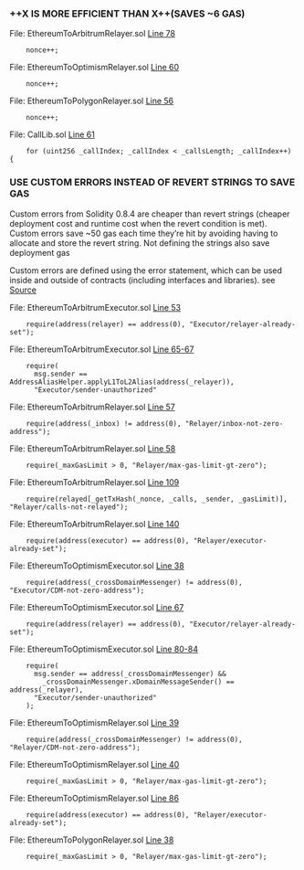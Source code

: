 ### ++X IS MORE EFFICIENT THAN X++(SAVES ~6 GAS)

File: EthereumToArbitrumRelayer.sol [Line 78](https://github.com/pooltogether/ERC5164/blob/5647bd84f2a6d1a37f41394874d567e45a97bf48/src/ethereum-arbitrum/EthereumToArbitrumRelayer.sol#L78)
```
    nonce++;
```
File: EthereumToOptimismRelayer.sol [Line 60](https://github.com/pooltogether/ERC5164/blob/5647bd84f2a6d1a37f41394874d567e45a97bf48/src/ethereum-optimism/EthereumToOptimismRelayer.sol#L60)
```
    nonce++;
```
File: EthereumToPolygonRelayer.sol [Line 56](https://github.com/pooltogether/ERC5164/blob/5647bd84f2a6d1a37f41394874d567e45a97bf48/src/ethereum-polygon/EthereumToPolygonRelayer.sol#L56)
```
    nonce++;
```
File: CallLib.sol [Line 61](https://github.com/pooltogether/ERC5164/blob/5647bd84f2a6d1a37f41394874d567e45a97bf48/src/libraries/CallLib.sol#L61)
```
    for (uint256 _callIndex; _callIndex < _callsLength; _callIndex++) {
```
### USE CUSTOM ERRORS INSTEAD OF REVERT STRINGS TO SAVE GAS
Custom errors from Solidity 0.8.4 are cheaper than revert strings (cheaper deployment cost and runtime cost when the revert condition is met).
Custom errors save ~50 gas each time they’re hit by avoiding having to allocate and store the revert string. Not defining the strings also save deployment gas

Custom errors are defined using the error statement, which can be used inside and outside of contracts (including interfaces and libraries).
see [Source](https://blog.soliditylang.org/2021/04/21/custom-errors/)

File: EthereumToArbitrumExecutor.sol [Line 53](https://github.com/pooltogether/ERC5164/blob/5647bd84f2a6d1a37f41394874d567e45a97bf48/src/ethereum-arbitrum/EthereumToArbitrumExecutor.sol#L53)
```
    require(address(relayer) == address(0), "Executor/relayer-already-set");
```
File: EthereumToArbitrumExecutor.sol [Line 65-67](https://github.com/pooltogether/ERC5164/blob/5647bd84f2a6d1a37f41394874d567e45a97bf48/src/ethereum-arbitrum/EthereumToArbitrumExecutor.sol#L65-L67)
```
    require(
      msg.sender == AddressAliasHelper.applyL1ToL2Alias(address(_relayer)),
      "Executor/sender-unauthorized"
```
File: EthereumToArbitrumRelayer.sol [Line 57](https://github.com/pooltogether/ERC5164/blob/5647bd84f2a6d1a37f41394874d567e45a97bf48/src/ethereum-arbitrum/EthereumToArbitrumRelayer.sol#L57)
```
    require(address(_inbox) != address(0), "Relayer/inbox-not-zero-address");
```
File: EthereumToArbitrumRelayer.sol [Line 58](https://github.com/pooltogether/ERC5164/blob/5647bd84f2a6d1a37f41394874d567e45a97bf48/src/ethereum-arbitrum/EthereumToArbitrumRelayer.sol#L58)
```
    require(_maxGasLimit > 0, "Relayer/max-gas-limit-gt-zero");
```
File: EthereumToArbitrumRelayer.sol [Line 109](https://github.com/pooltogether/ERC5164/blob/5647bd84f2a6d1a37f41394874d567e45a97bf48/src/ethereum-arbitrum/EthereumToArbitrumRelayer.sol#L109)
```
    require(relayed[_getTxHash(_nonce, _calls, _sender, _gasLimit)], "Relayer/calls-not-relayed");
```
File: EthereumToArbitrumRelayer.sol [Line 140](https://github.com/pooltogether/ERC5164/blob/5647bd84f2a6d1a37f41394874d567e45a97bf48/src/ethereum-arbitrum/EthereumToArbitrumRelayer.sol#L140)
```
    require(address(executor) == address(0), "Relayer/executor-already-set");
```
File: EthereumToOptimismExecutor.sol [Line 38](https://github.com/pooltogether/ERC5164/blob/5647bd84f2a6d1a37f41394874d567e45a97bf48/src/ethereum-optimism/EthereumToOptimismExecutor.sol#L38)
```
    require(address(_crossDomainMessenger) != address(0), "Executor/CDM-not-zero-address");
```
File: EthereumToOptimismExecutor.sol [Line 67](https://github.com/pooltogether/ERC5164/blob/5647bd84f2a6d1a37f41394874d567e45a97bf48/src/ethereum-optimism/EthereumToOptimismExecutor.sol#L67)
```
    require(address(relayer) == address(0), "Executor/relayer-already-set");
```
File: EthereumToOptimismExecutor.sol [Line 80-84](https://github.com/pooltogether/ERC5164/blob/5647bd84f2a6d1a37f41394874d567e45a97bf48/src/ethereum-optimism/EthereumToOptimismExecutor.sol#L80-L84)
```
    require(
      msg.sender == address(_crossDomainMessenger) &&
        _crossDomainMessenger.xDomainMessageSender() == address(_relayer),
      "Executor/sender-unauthorized"
    );
```
File: EthereumToOptimismRelayer.sol [Line 39](https://github.com/pooltogether/ERC5164/blob/5647bd84f2a6d1a37f41394874d567e45a97bf48/src/ethereum-optimism/EthereumToOptimismRelayer.sol#L39)
```
    require(address(_crossDomainMessenger) != address(0), "Relayer/CDM-not-zero-address");
```
File: EthereumToOptimismRelayer.sol [Line 40](https://github.com/pooltogether/ERC5164/blob/5647bd84f2a6d1a37f41394874d567e45a97bf48/src/ethereum-optimism/EthereumToOptimismRelayer.sol#L40)
```
    require(_maxGasLimit > 0, "Relayer/max-gas-limit-gt-zero");
```
File: EthereumToOptimismRelayer.sol [Line 86](https://github.com/pooltogether/ERC5164/blob/5647bd84f2a6d1a37f41394874d567e45a97bf48/src/ethereum-optimism/EthereumToOptimismRelayer.sol#L86)
```
    require(address(executor) == address(0), "Relayer/executor-already-set");
```
File: EthereumToPolygonRelayer.sol [Line 38](https://github.com/pooltogether/ERC5164/blob/5647bd84f2a6d1a37f41394874d567e45a97bf48/src/ethereum-polygon/EthereumToPolygonRelayer.sol#L38)
```
    require(_maxGasLimit > 0, "Relayer/max-gas-limit-gt-zero");
```